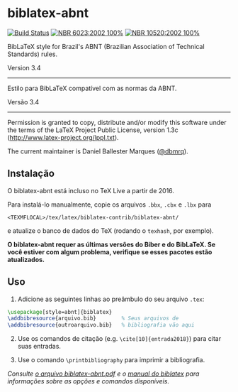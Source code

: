 # biblatex-abnt
[![Build Status](https://travis-ci.org/abntex/biblatex-abnt.svg?branch=master)](https://travis-ci.org/abntex/biblatex-abnt)
[![NBR 6023:2002 100%](https://img.shields.io/badge/NBR%206023%3A2002-100%25-brightgreen.svg)](https://github.com/abntex/biblatex-abnt/blob/master/tests/NBR6023-2002_reference.pdf)
[![NBR 10520:2002 100%](https://img.shields.io/badge/NBR%2010520%3A2002-100%25-brightgreen.svg)](https://github.com/abntex/biblatex-abnt/blob/master/tests/NBR10520-2002_reference.pdf)


BibLaTeX style for Brazil's ABNT (Brazilian Association of Technical Standards)
rules.

Version 3.4

---

Estilo para BibLaTeX compatível com as normas da ABNT.

Versão 3.4

---

Permission is granted to copy, distribute and/or modify this software
under the terms of the LaTeX Project Public License, version 1.3c
(http://www.latex-project.org/lppl.txt).

The current maintainer is Daniel Ballester Marques
([@dbmrq](https://github.com/dbmrq)).

## Instalação

O biblatex-abnt está incluso no TeX Live a partir de 2016.

Para instalá-lo manualmente, copie os arquivos `.bbx`, `.cbx` e `.lbx` para

    <TEXMFLOCAL>/tex/latex/biblatex-contrib/biblatex-abnt/

e atualize o banco de dados do TeX (rodando o `texhash`, por exemplo).

**O biblatex-abnt requer as últimas versões do Biber e do BibLaTeX.
Se você estiver com algum problema, verifique se esses pacotes estão
atualizados.**

## Uso

1. Adicione as seguintes linhas ao preâmbulo do seu arquivo `.tex`:

  ```tex
  \usepackage[style=abnt]{biblatex}
  \addbibresource{arquivo.bib}        % Seus arquivos de
  \addbibresource{outroarquivo.bib}   % bibliografia vão aqui
  ```

2. Use os comandos de citação (e.g. `\cite[10]{entrada2018}`) para citar
suas entradas.

3. Use o comando `\printbibliography` para imprimir a bibliografia.

*Consulte [o arquivo biblatex-abnt.pdf](https://github.com/abntex/biblatex-abnt/raw/master/doc/biblatex-abnt.pdf) e o [manual do biblatex](http://mirrors.ctan.org/macros/latex/contrib/biblatex/doc/biblatex.pdf) para informações sobre as opções e comandos disponíveis.*

